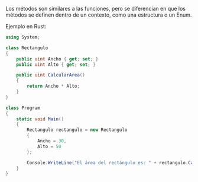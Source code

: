 Los métodos son similares a las funciones, pero se diferencian en que los métodos se definen dentro de un contexto, como una estructura o un Enum\.

Ejemplo en Rust:
```cs
using System;

class Rectangulo
{
    public uint Ancho { get; set; }
    public uint Alto { get; set; }

    public uint CalcularArea()
    {
        return Ancho * Alto;
    }
}

class Program
{
    static void Main()
    {
        Rectangulo rectangulo = new Rectangulo
        {
            Ancho = 30,
            Alto = 50
        };

        Console.WriteLine("El área del rectángulo es: " + rectangulo.CalcularArea());
    }
}
```